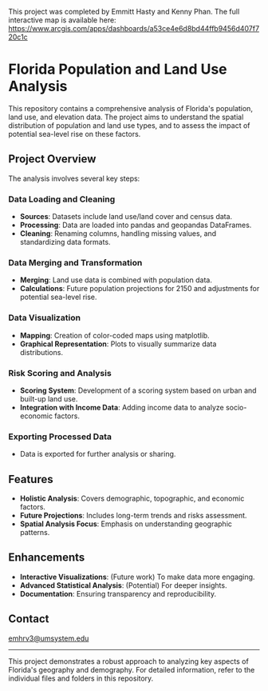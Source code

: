 This project was completed by Emmitt Hasty and Kenny Phan. The full interactive map is available here: https://www.arcgis.com/apps/dashboards/a53ce4e6d8bd44ffb9456d407f720c1c

# Florida Population and Land Use Analysis

This repository contains a comprehensive analysis of Florida's population, land use, and elevation data. The project aims to understand the spatial distribution of population and land use types, and to assess the impact of potential sea-level rise on these factors.

## Project Overview

The analysis involves several key steps:

### Data Loading and Cleaning
- **Sources**: Datasets include land use/land cover and census data.
- **Processing**: Data are loaded into pandas and geopandas DataFrames.
- **Cleaning**: Renaming columns, handling missing values, and standardizing data formats.

### Data Merging and Transformation
- **Merging**: Land use data is combined with population data.
- **Calculations**: Future population projections for 2150 and adjustments for potential sea-level rise.

### Data Visualization
- **Mapping**: Creation of color-coded maps using matplotlib.
- **Graphical Representation**: Plots to visually summarize data distributions.

### Risk Scoring and Analysis
- **Scoring System**: Development of a scoring system based on urban and built-up land use.
- **Integration with Income Data**: Adding income data to analyze socio-economic factors.

### Exporting Processed Data
- Data is exported for further analysis or sharing.

## Features
- **Holistic Analysis**: Covers demographic, topographic, and economic factors.
- **Future Projections**: Includes long-term trends and risks assessment.
- **Spatial Analysis Focus**: Emphasis on understanding geographic patterns.

## Enhancements
- **Interactive Visualizations**: (Future work) To make data more engaging.
- **Advanced Statistical Analysis**: (Potential) For deeper insights.
- **Documentation**: Ensuring transparency and reproducibility.

## Contact
emhrv3@umsystem.edu

---

This project demonstrates a robust approach to analyzing key aspects of Florida's geography and demography. For detailed information, refer to the individual files and folders in this repository.


